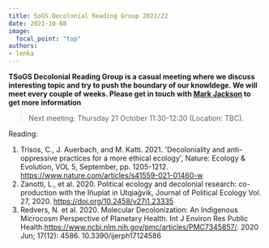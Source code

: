 ```yaml
---
title: SoGS Decolonial Reading Group 2021/22
date: 2021-10-08
image:
  focal_point: "top"
authors:
- lenka
---
```


**TSoGS Decolonial Reading Group is a casual meeting where we discuss interesting topic and try to push the boundary of our knowldege. We will meet every couple of weeks. Please get in touch with [Mark Jackson](https://www.bristol.ac.uk/people/person/Mark-Jackson-131703b9-d504-43f9-9c11-1c8052ca6088/) to get more information**

<!--more-->

> Next meeting: Thursday 21 October 11:30-12:30 (Location: TBC). 


Reading:

1.  Trisos, C., J. Auerbach, and M. Katti. 2021. 'Decoloniality and anti-oppressive practices for a more ethical ecology', Nature: Ecology & Evolution, VOL 5, September, pp. 1205-1212.  https://www.nature.com/articles/s41559-021-01460-w
2.  Zanotti, L., et al. 2020. Political ecology and decolonial research: co-production with the Iñupiat in Utqiaġvik, Journal of Political Ecology Vol. 27, 2020. https://doi.org/10.2458/v27i1.23335
3.  Redvers, N. et al. 2020. Molecular Decolonization: An Indigenous Microcosm Perspective of Planetary Health. Int J Environ Res Public Health.https://www.ncbi.nlm.nih.gov/pmc/articles/PMC7345857/. 2020 Jun; 17(12): 4586. 10.3390/ijerph17124586
